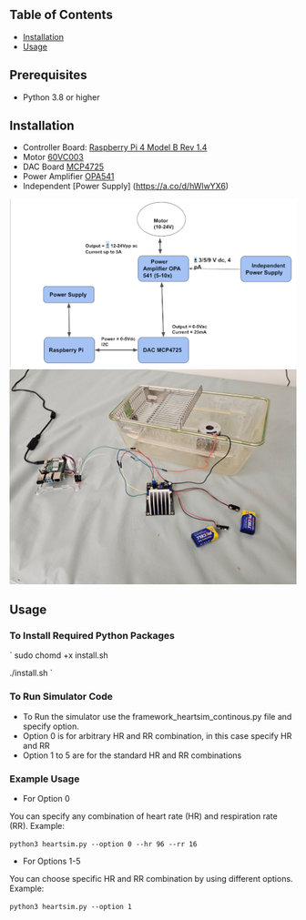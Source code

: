 ## Table of Contents
- [Installation](#installation)
- [Usage](#usage)

## Prerequisites
- Python 3.8 or higher

## Installation
- Controller Board: [Raspberry Pi 4 Model B Rev 1.4](https://www.raspberrypi.com/products/raspberry-pi-4-model-b/)
- Motor [60VC003](https://www.smoothmotor.com/video/products-detail-3207327)
- DAC Board [MCP4725](https://www.microchip.com/en-us/product/mcp4725)
- Power Amplifier [OPA541](https://www.ti.com/lit/ds/symlink/opa541.pdf?ts=1736251871643&ref_url=https%253A%252F%252Fwww.mouser.cn%252F)
- Independent [Power Supply] (https://a.co/d/hWlwYX6) 

![Flow Chart](arch.png)
![Installation](pic.jpg)

## Usage

### To Install Required Python Packages

<!-- - If you reinstall operating system, then run following command to install all required packages before running the code.

`
sudo python3 -m pip install --break-system-packages -r requirements.txt
`

- After installing the packages, enable the I2C interface. Run sudo raspi-config. Then go to Interfacing Option, select I2C and enable it. Reboot with sudo reboot. After rebooting, run sudo i2cdetect -y 1, you should see some devices in the adress table.  -->
`
sudo chomd +x install.sh

./install.sh
`

### To Run Simulator Code

- To Run the simulator use the framework_heartsim_continous.py file and specify option.
- Option 0 is for arbitrary HR and RR combination, in this case specify HR and RR
- Option 1 to 5 are for the standard HR and RR combinations

### Example Usage

- For Option 0

You can specify any combination of heart rate (HR) and respiration rate (RR). Example: 

`
python3 heartsim.py --option 0 --hr 96 --rr 16
`


- For Options 1-5

You can choose specific HR and RR combination by using different options. Example: 

`
python3 heartsim.py --option 1
`
